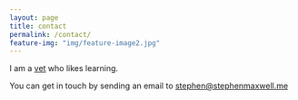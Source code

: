 ```yaml
---
layout: page
title: contact
permalink: /contact/
feature-img: "img/feature-image2.jpg"
---
```


  
I am a [vet](https://en.wikipedia.org/wiki/Veterinary_physician) who likes learning. 

You can get in touch by sending an email to 
[<span style="unicode-bidi: bidi-override; direction: rtl;">em.llewxamnehpets@nehpets</span>](mailto:)
